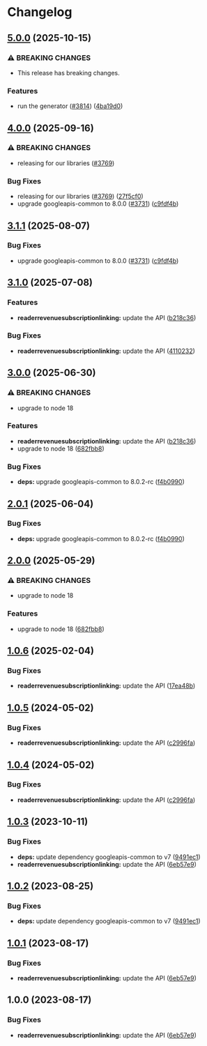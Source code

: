 # Changelog

## [5.0.0](https://github.com/googleapis/google-api-nodejs-client/compare/readerrevenuesubscriptionlinking-v4.0.0...readerrevenuesubscriptionlinking-v5.0.0) (2025-10-15)


### ⚠ BREAKING CHANGES

* This release has breaking changes.

### Features

* run the generator ([#3814](https://github.com/googleapis/google-api-nodejs-client/issues/3814)) ([4ba19d0](https://github.com/googleapis/google-api-nodejs-client/commit/4ba19d068b2b8deb28d773ebc6a3418f5e4a7162))

## [4.0.0](https://github.com/googleapis/google-api-nodejs-client/compare/readerrevenuesubscriptionlinking-v3.1.0...readerrevenuesubscriptionlinking-v4.0.0) (2025-09-16)


### ⚠ BREAKING CHANGES

* releasing for our libraries ([#3769](https://github.com/googleapis/google-api-nodejs-client/issues/3769))

### Bug Fixes

* releasing for our libraries ([#3769](https://github.com/googleapis/google-api-nodejs-client/issues/3769)) ([27f5cf0](https://github.com/googleapis/google-api-nodejs-client/commit/27f5cf0a0190a5e8e8bf970f7a7cf77c409f093e))
* upgrade googleapis-common to 8.0.0  ([#3731](https://github.com/googleapis/google-api-nodejs-client/issues/3731)) ([c9fdf4b](https://github.com/googleapis/google-api-nodejs-client/commit/c9fdf4b34d6c9bcf608eee35dd281d4680be9797))

## [3.1.1](https://github.com/googleapis/google-api-nodejs-client/compare/readerrevenuesubscriptionlinking-v3.1.0...readerrevenuesubscriptionlinking-v3.1.1) (2025-08-07)


### Bug Fixes

* upgrade googleapis-common to 8.0.0  ([#3731](https://github.com/googleapis/google-api-nodejs-client/issues/3731)) ([c9fdf4b](https://github.com/googleapis/google-api-nodejs-client/commit/c9fdf4b34d6c9bcf608eee35dd281d4680be9797))

## [3.1.0](https://github.com/googleapis/google-api-nodejs-client/compare/readerrevenuesubscriptionlinking-v3.0.0...readerrevenuesubscriptionlinking-v3.1.0) (2025-07-08)


### Features

* **readerrevenuesubscriptionlinking:** update the API ([b218c36](https://github.com/googleapis/google-api-nodejs-client/commit/b218c36bfd5e8d33ee6ca1ca081f21d13e5531c7))


### Bug Fixes

* **readerrevenuesubscriptionlinking:** update the API ([4110232](https://github.com/googleapis/google-api-nodejs-client/commit/411023209754ac77af9f33f58839a074c9ec9941))

## [3.0.0](https://github.com/googleapis/google-api-nodejs-client/compare/readerrevenuesubscriptionlinking-v2.0.1...readerrevenuesubscriptionlinking-v3.0.0) (2025-06-30)


### ⚠ BREAKING CHANGES

* upgrade to node 18

### Features

* **readerrevenuesubscriptionlinking:** update the API ([b218c36](https://github.com/googleapis/google-api-nodejs-client/commit/b218c36bfd5e8d33ee6ca1ca081f21d13e5531c7))
* upgrade to node 18 ([682fbb8](https://github.com/googleapis/google-api-nodejs-client/commit/682fbb869189ae92b3e9a194d37d0548af0c1f92))


### Bug Fixes

* **deps:** upgrade googleapis-common to 8.0.2-rc ([f4b0990](https://github.com/googleapis/google-api-nodejs-client/commit/f4b099071040cfbcfe4a2e7d487d45ee93b369e0))

## [2.0.1](https://github.com/googleapis/google-api-nodejs-client/compare/readerrevenuesubscriptionlinking-v2.0.0...readerrevenuesubscriptionlinking-v2.0.1) (2025-06-04)


### Bug Fixes

* **deps:** upgrade googleapis-common to 8.0.2-rc ([f4b0990](https://github.com/googleapis/google-api-nodejs-client/commit/f4b099071040cfbcfe4a2e7d487d45ee93b369e0))

## [2.0.0](https://github.com/googleapis/google-api-nodejs-client/compare/readerrevenuesubscriptionlinking-v1.0.6...readerrevenuesubscriptionlinking-v2.0.0) (2025-05-29)


### ⚠ BREAKING CHANGES

* upgrade to node 18

### Features

* upgrade to node 18 ([682fbb8](https://github.com/googleapis/google-api-nodejs-client/commit/682fbb869189ae92b3e9a194d37d0548af0c1f92))

## [1.0.6](https://github.com/googleapis/google-api-nodejs-client/compare/readerrevenuesubscriptionlinking-v1.0.5...readerrevenuesubscriptionlinking-v1.0.6) (2025-02-04)


### Bug Fixes

* **readerrevenuesubscriptionlinking:** update the API ([17ea48b](https://github.com/googleapis/google-api-nodejs-client/commit/17ea48b0c58645bf49394a24b59d6ae80fc992e2))

## [1.0.5](https://github.com/googleapis/google-api-nodejs-client/compare/readerrevenuesubscriptionlinking-v1.0.4...readerrevenuesubscriptionlinking-v1.0.5) (2024-05-02)


### Bug Fixes

* **readerrevenuesubscriptionlinking:** update the API ([c2996fa](https://github.com/googleapis/google-api-nodejs-client/commit/c2996fac1a3f5c48fa0a0be9fa2b8b070f0e0a66))

## [1.0.4](https://github.com/googleapis/google-api-nodejs-client/compare/readerrevenuesubscriptionlinking-v1.0.3...readerrevenuesubscriptionlinking-v1.0.4) (2024-05-02)


### Bug Fixes

* **readerrevenuesubscriptionlinking:** update the API ([c2996fa](https://github.com/googleapis/google-api-nodejs-client/commit/c2996fac1a3f5c48fa0a0be9fa2b8b070f0e0a66))

## [1.0.3](https://github.com/googleapis/google-api-nodejs-client/compare/readerrevenuesubscriptionlinking-v1.0.2...readerrevenuesubscriptionlinking-v1.0.3) (2023-10-11)


### Bug Fixes

* **deps:** update dependency googleapis-common to v7 ([9491ec1](https://github.com/googleapis/google-api-nodejs-client/commit/9491ec1cdc3c413e7d73edcfcd59cf5c28a7c855))
* **readerrevenuesubscriptionlinking:** update the API ([6eb57e9](https://github.com/googleapis/google-api-nodejs-client/commit/6eb57e9d2f064c55eade9ced36583a7f03c007df))

## [1.0.2](https://github.com/googleapis/google-api-nodejs-client/compare/readerrevenuesubscriptionlinking-v1.0.1...readerrevenuesubscriptionlinking-v1.0.2) (2023-08-25)


### Bug Fixes

* **deps:** update dependency googleapis-common to v7 ([9491ec1](https://github.com/googleapis/google-api-nodejs-client/commit/9491ec1cdc3c413e7d73edcfcd59cf5c28a7c855))

## [1.0.1](https://github.com/googleapis/google-api-nodejs-client/compare/readerrevenuesubscriptionlinking-v1.0.0...readerrevenuesubscriptionlinking-v1.0.1) (2023-08-17)


### Bug Fixes

* **readerrevenuesubscriptionlinking:** update the API ([6eb57e9](https://github.com/googleapis/google-api-nodejs-client/commit/6eb57e9d2f064c55eade9ced36583a7f03c007df))

## 1.0.0 (2023-08-17)


### Bug Fixes

* **readerrevenuesubscriptionlinking:** update the API ([6eb57e9](https://github.com/googleapis/google-api-nodejs-client/commit/6eb57e9d2f064c55eade9ced36583a7f03c007df))
